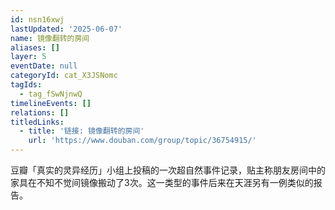 ```yaml
---
id: nsn16xwj
lastUpdated: '2025-06-07'
name: 镜像翻转的房间
aliases: []
layer: 5
eventDate: null
categoryId: cat_X3JSNomc
tagIds:
  - tag_fSwNjnwQ
timelineEvents: []
relations: []
titledLinks:
  - title: '链接: 镜像翻转的房间'
    url: 'https://www.douban.com/group/topic/36754915/'
---
```

豆瓣「真实的灵异经历」小组上投稿的一次超自然事件记录，贴主称朋友房间中的家具在不知不觉间镜像搬动了3次。这一类型的事件后来在天涯另有一例类似的报告。
